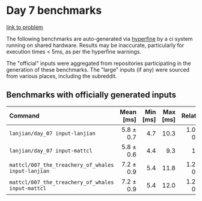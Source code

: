 # Day 7 benchmarks

[link to problem](http://adventofcode.com/2021/day/7)

The following benchmarks are auto-generated via [hyperfine](https://github.com/sharkdp/hyperfine) by a ci system running on shared hardware. Results may be inaccurate, particularly for execution times < 5ms, as per the hyperfine warnings.

The "official" inputs were aggregated from repositories participating in the generation of these benchmarks. The "large" inputs (if any) were sourced from various places, including the subreddit.

## Benchmarks with officially generated inputs
| Command | Mean [ms] | Min [ms] | Max [ms] | Relative |
|:---|---:|---:|---:|---:|
| `lanjian/day_07 input-lanjian` | 5.8 ± 0.7 | 4.7 | 10.3 | 1.00 ± 0.16 |
| `lanjian/day_07 input-mattcl` | 5.8 ± 0.6 | 4.4 | 9.3 | 1.00 |
| `mattcl/007_the_treachery_of_whales input-lanjian` | 7.2 ± 0.9 | 5.4 | 11.8 | 1.23 ± 0.21 |
| `mattcl/007_the_treachery_of_whales input-mattcl` | 7.2 ± 0.9 | 5.4 | 12.0 | 1.24 ± 0.21 |
